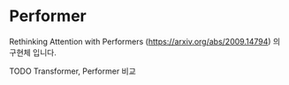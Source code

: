 # Performer
Rethinking Attention with Performers (https://arxiv.org/abs/2009.14794) 의 구현체 입니다.

TODO
Transformer, Performer 비교
